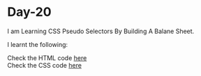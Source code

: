# Day-20
I am Learning CSS Pseudo Selectors By Building A Balane Sheet.

I learnt the following:


Check the HTML code [here](./full-code.html)  
Check the CSS code [here](./full-code.css)